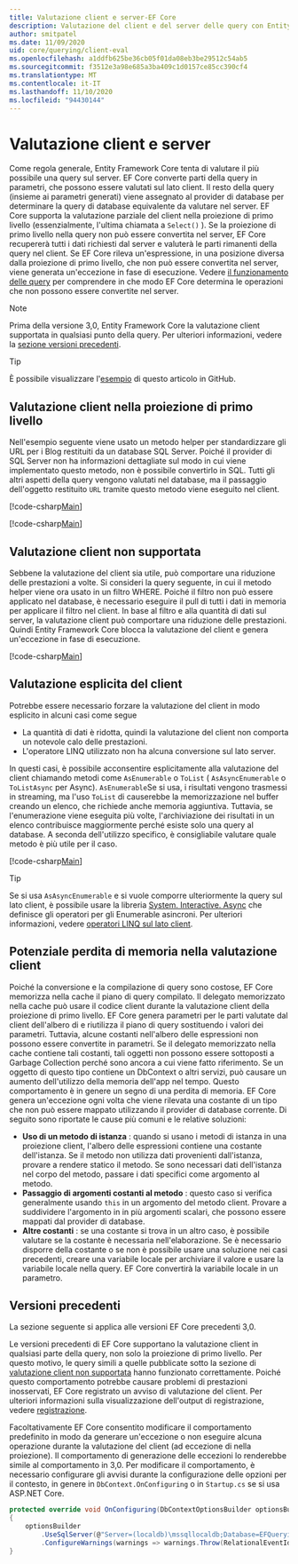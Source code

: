 ```yaml
---
title: Valutazione client e server-EF Core
description: Valutazione del client e del server delle query con Entity Framework Core
author: smitpatel
ms.date: 11/09/2020
uid: core/querying/client-eval
ms.openlocfilehash: a1ddfb625be36cb05f01da08eb3be29512c54ab5
ms.sourcegitcommit: f3512e3a98e685a3ba409c1d0157ce85cc390cf4
ms.translationtype: MT
ms.contentlocale: it-IT
ms.lasthandoff: 11/10/2020
ms.locfileid: "94430144"
---
```

# <a name="client-vs-server-evaluation"></a>Valutazione client e server

Come regola generale, Entity Framework Core tenta di valutare il più possibile una query sul server. EF Core converte parti della query in parametri, che possono essere valutati sul lato client. Il resto della query (insieme ai parametri generati) viene assegnato al provider di database per determinare la query di database equivalente da valutare nel server. EF Core supporta la valutazione parziale del client nella proiezione di primo livello (essenzialmente, l'ultima chiamata a `Select()` ). Se la proiezione di primo livello nella query non può essere convertita nel server, EF Core recupererà tutti i dati richiesti dal server e valuterà le parti rimanenti della query nel client. Se EF Core rileva un'espressione, in una posizione diversa dalla proiezione di primo livello, che non può essere convertita nel server, viene generata un'eccezione in fase di esecuzione. Vedere [il funzionamento delle query](xref:core/querying/how-query-works) per comprendere in che modo EF Core determina le operazioni che non possono essere convertite nel server.

> [!NOTE]
> Prima della versione 3,0, Entity Framework Core la valutazione client supportata in qualsiasi punto della query. Per ulteriori informazioni, vedere la [sezione versioni precedenti](#previous-versions).

> [!TIP]
> È possibile visualizzare l'[esempio](https://github.com/dotnet/EntityFramework.Docs/tree/master/samples/core/Querying/ClientEvaluation) di questo articolo in GitHub.

## <a name="client-evaluation-in-the-top-level-projection"></a>Valutazione client nella proiezione di primo livello

Nell'esempio seguente viene usato un metodo helper per standardizzare gli URL per i Blog restituiti da un database SQL Server. Poiché il provider di SQL Server non ha informazioni dettagliate sul modo in cui viene implementato questo metodo, non è possibile convertirlo in SQL. Tutti gli altri aspetti della query vengono valutati nel database, ma il passaggio dell'oggetto restituito `URL` tramite questo metodo viene eseguito nel client.

[!code-csharp[Main](../../../samples/core/Querying/ClientEvaluation/Program.cs#ClientProjection)]

[!code-csharp[Main](../../../samples/core/Querying/ClientEvaluation/Program.cs#ClientMethod)]

## <a name="unsupported-client-evaluation"></a>Valutazione client non supportata

Sebbene la valutazione del client sia utile, può comportare una riduzione delle prestazioni a volte. Si consideri la query seguente, in cui il metodo helper viene ora usato in un filtro WHERE. Poiché il filtro non può essere applicato nel database, è necessario eseguire il pull di tutti i dati in memoria per applicare il filtro nel client. In base al filtro e alla quantità di dati sul server, la valutazione client può comportare una riduzione delle prestazioni. Quindi Entity Framework Core blocca la valutazione del client e genera un'eccezione in fase di esecuzione.

[!code-csharp[Main](../../../samples/core/Querying/ClientEvaluation/Program.cs#ClientWhere)]

## <a name="explicit-client-evaluation"></a>Valutazione esplicita del client

Potrebbe essere necessario forzare la valutazione del client in modo esplicito in alcuni casi come segue

- La quantità di dati è ridotta, quindi la valutazione del client non comporta un notevole calo delle prestazioni.
- L'operatore LINQ utilizzato non ha alcuna conversione sul lato server.

In questi casi, è possibile acconsentire esplicitamente alla valutazione del client chiamando metodi come `AsEnumerable` o `ToList` ( `AsAsyncEnumerable` o `ToListAsync` per Async). `AsEnumerable`Se si usa, i risultati vengono trasmessi in streaming, ma l'uso `ToList` di causerebbe la memorizzazione nel buffer creando un elenco, che richiede anche memoria aggiuntiva. Tuttavia, se l'enumerazione viene eseguita più volte, l'archiviazione dei risultati in un elenco contribuisce maggiormente perché esiste solo una query al database. A seconda dell'utilizzo specifico, è consigliabile valutare quale metodo è più utile per il caso.

[!code-csharp[Main](../../../samples/core/Querying/ClientEvaluation/Program.cs#ExplicitClientEvaluation)]

> [!TIP]
> Se si usa `AsAsyncEnumerable` e si vuole comporre ulteriormente la query sul lato client, è possibile usare la libreria [System. Interactive. Async](https://www.nuget.org/packages/System.Interactive.Async/) che definisce gli operatori per gli Enumerable asincroni. Per ulteriori informazioni, vedere [operatori LINQ sul lato client](xref:core/miscellaneous/async#client-side-async-linq-operators).

## <a name="potential-memory-leak-in-client-evaluation"></a>Potenziale perdita di memoria nella valutazione client

Poiché la conversione e la compilazione di query sono costose, EF Core memorizza nella cache il piano di query compilato. Il delegato memorizzato nella cache può usare il codice client durante la valutazione client della proiezione di primo livello. EF Core genera parametri per le parti valutate dal client dell'albero di e riutilizza il piano di query sostituendo i valori dei parametri. Tuttavia, alcune costanti nell'albero delle espressioni non possono essere convertite in parametri. Se il delegato memorizzato nella cache contiene tali costanti, tali oggetti non possono essere sottoposti a Garbage Collection perché sono ancora a cui viene fatto riferimento. Se un oggetto di questo tipo contiene un DbContext o altri servizi, può causare un aumento dell'utilizzo della memoria dell'app nel tempo. Questo comportamento è in genere un segno di una perdita di memoria. EF Core genera un'eccezione ogni volta che viene rilevata una costante di un tipo che non può essere mappato utilizzando il provider di database corrente. Di seguito sono riportate le cause più comuni e le relative soluzioni:

- **Uso di un metodo di istanza** : quando si usano i metodi di istanza in una proiezione client, l'albero delle espressioni contiene una costante dell'istanza. Se il metodo non utilizza dati provenienti dall'istanza, provare a rendere statico il metodo. Se sono necessari dati dell'istanza nel corpo del metodo, passare i dati specifici come argomento al metodo.
- **Passaggio di argomenti costanti al metodo** : questo caso si verifica generalmente usando `this` in un argomento del metodo client. Provare a suddividere l'argomento in in più argomenti scalari, che possono essere mappati dal provider di database.
- **Altre costanti** : se una costante si trova in un altro caso, è possibile valutare se la costante è necessaria nell'elaborazione. Se è necessario disporre della costante o se non è possibile usare una soluzione nei casi precedenti, creare una variabile locale per archiviare il valore e usare la variabile locale nella query. EF Core convertirà la variabile locale in un parametro.

## <a name="previous-versions"></a>Versioni precedenti

La sezione seguente si applica alle versioni EF Core precedenti 3,0.

Le versioni precedenti di EF Core supportano la valutazione client in qualsiasi parte della query, non solo la proiezione di primo livello. Per questo motivo, le query simili a quelle pubblicate sotto la sezione di [valutazione client non supportata](#unsupported-client-evaluation) hanno funzionato correttamente. Poiché questo comportamento potrebbe causare problemi di prestazioni inosservati, EF Core registrato un avviso di valutazione del client. Per ulteriori informazioni sulla visualizzazione dell'output di registrazione, vedere [registrazione](xref:core/logging-events-diagnostics/index).

Facoltativamente EF Core consentito modificare il comportamento predefinito in modo da generare un'eccezione o non eseguire alcuna operazione durante la valutazione del client (ad eccezione di nella proiezione). Il comportamento di generazione delle eccezioni lo renderebbe simile al comportamento in 3,0. Per modificare il comportamento, è necessario configurare gli avvisi durante la configurazione delle opzioni per il contesto, in genere in `DbContext.OnConfiguring` o in `Startup.cs` se si usa ASP.NET Core.

```csharp
protected override void OnConfiguring(DbContextOptionsBuilder optionsBuilder)
{
    optionsBuilder
        .UseSqlServer(@"Server=(localdb)\mssqllocaldb;Database=EFQuerying;Trusted_Connection=True;")
        .ConfigureWarnings(warnings => warnings.Throw(RelationalEventId.QueryClientEvaluationWarning));
}
```
